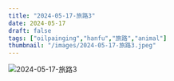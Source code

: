 ```yaml
---
title: "2024-05-17-旅路3"
date: 2024-05-17
draft: false
tags: ["oilpainging","hanfu","旅路","animal"]
thumbnail: "/images/2024-05-17-旅路3.jpeg"
---
```


![2024-05-17-旅路3](/images/2024-05-17-旅路3.jpeg)